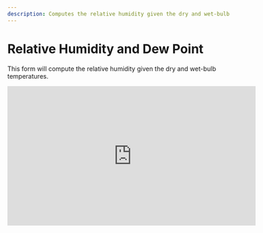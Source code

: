 ```yaml
---
description: Computes the relative humidity given the dry and wet-bulb temperatures. 
---
```

# Relative Humidity and Dew Point
This form will compute the relative humidity given the dry and wet-bulb temperatures.

<iframe width="560" height="315" src="https://www.youtube.com/embed/EpoxTpM5ENc" title="YouTube video player" frameborder="0" allow="accelerometer; autoplay; clipboard-write; encrypted-media; gyroscope; picture-in-picture" allowfullscreen></iframe>
